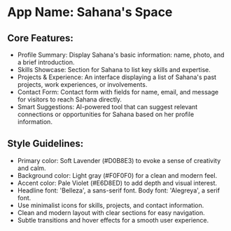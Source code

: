 # **App Name**: Sahana's Space

## Core Features:

- Profile Summary: Display Sahana's basic information: name, photo, and a brief introduction.
- Skills Showcase: Section for Sahana to list key skills and expertise.
- Projects & Experience: An interface displaying a list of Sahana's past projects, work experiences, or involvements.
- Contact Form: Contact form with fields for name, email, and message for visitors to reach Sahana directly.
- Smart Suggestions: AI-powered tool that can suggest relevant connections or opportunities for Sahana based on her profile information.

## Style Guidelines:

- Primary color: Soft Lavender (#D0B8E3) to evoke a sense of creativity and calm.
- Background color: Light gray (#F0F0F0) for a clean and modern feel.
- Accent color: Pale Violet (#E6D8ED) to add depth and visual interest.
- Headline font: 'Belleza', a sans-serif font. Body font: 'Alegreya', a serif font.
- Use minimalist icons for skills, projects, and contact information.
- Clean and modern layout with clear sections for easy navigation.
- Subtle transitions and hover effects for a smooth user experience.